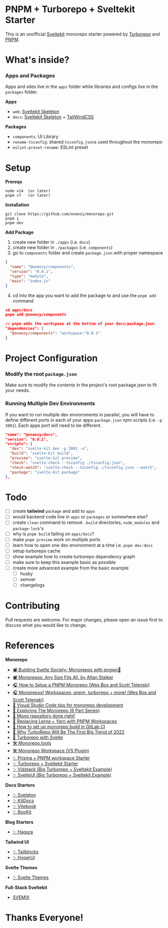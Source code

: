 # PNPM + Turborepo + Sveltekit Starter 

This is an unofficial [Sveltekit](https://kit.svelte.dev/) monorepo starter powered by [Turborepo](https://turborepo.org/) and [PNPM](https://pnpm.io/).

# What's inside?
### Apps and Packages

Apps and sites live in the `apps` folder while libraries and configs live in the `packages` folder.

**Apps**
- `web`: [Sveltekit Skeleton](https://kit.svelte.dev)
- `docs`: [Sveltekit Skeleton](https://kit.svelte.dev) + [TailWindCSS](https://tailwindcss.com/)
  
**Packages**
- `components`: UI Library
- `rename-tsconfig`: shared `tsconfig.json`s used throughout the monorepo
- `eslint-preset-rename`: ESLint preset

# Setup

**Prereqs**
```
node v14  (or later)
pnpm v7   (or later)
```

**Installation**
```
git clone https://github.com/oneezy/monorepo.git
pnpm i
pnpm dev
```

**Add Package**
1. create new folder in `./apps` (i.e. `docs`)
2. create new folder in `./packages` (i.e. `components`)
3. go to `components` folder and create `package.json` with proper namespace
```json
{
  "name": "@oneezy/components",
  "version": "0.0.1",
  "type": "module",
  "main": "index.js"
}
```
4. cd into the app you want to add the package to and use the `pnpm add` command
```json
cd apps/docs
pnpm add @oneezy/components

// pnpm adds the workspace at the bottom of your docs/package.json
"dependencies": {
  "@oneezy/components": "workspace:^0.0.1"
}
```

# Project Configuration

### Modify the root `package.json`

Make sure to modify the contents in the project's root package json to fit your needs.

### Running Multiple Dev Environments

If you want to run multiple dev enviornments in parallel, you will have to define different ports in each of your apps `package.json` npm scripts (i.e. `-p 3001`). Each apps port will need to be different.

```json
"name": "@oneezy/docs",
"version": "0.0.1",
"scripts": {
  "dev": "svelte-kit dev -p 3001 -o",
  "build": "svelte-kit build",
  "preview": "svelte-kit preview",
  "check": "svelte-check --tsconfig ./tsconfig.json",
  "check:watch": "svelte-check --tsconfig ./tsconfig.json --watch",
  "package": "svelte-kit package"
},
```

# Todo
- [ ] create **tailwind** `package` and add to `apps`
- [ ] would backend code live in `apps` or `packages` or somewhere else?
- [ ] create `clean` command to remove `.build` directories, `node_modules` and `package-lock`'s
- [ ] why is `pnpm build` failing on `apps/docs`?
- [ ] make `pnpm preview` work on multiple ports
- [ ] learn how to open one dev environment at a time i.e. `pnpm dev:docs`
- [ ] setup turborepo cache
- [ ] show example how to create turborepo dependency graph
- [ ] make sure to keep this example basic as possible
- [ ] create more advanced example from the basic example
  - [ ] husky
  - [ ] semver
  - [ ] changelogs

# Contributing

Pull requests are welcome. For major changes, please open an issue first to discuss what you would like to change.

# References

**Monorepo**
- [📽️ Building Svelte Society: Monorepos with pngwn🐧](https://youtu.be/gKxz7R9dX0w)
- [📽️ Monorepos: Any Size Fits All, by Altan Stalker](https://www.youtube.com/watch?v=elKsZvowdok)
- [🎧 How to Setup a PNPM Monorepo (Wes Bos and Scott Telenski)](https://syntax.fm/show/401/hasty-treat-how-to-setup-a-pnpm-monorepo)
- [🎧 Monorepos! Workspaces, pnpm, turborepo + more! (Wes Bos and Scott Telenski)](https://syntax.fm/show/426/monorepos-workspaces-pnpm-turborepo-more)
- [📖 Visual Studio Code tips for monorepo development](https://medium.com/rewrite-tech/visual-studio-code-tips-for-monorepo-development-with-multi-root-workspaces-and-extension-6b69420ecd12)
- [📖 Exploring The Monorepo (6 Part Series)](https://dev.to/jonlauridsen/series/12073)
- [📖 Mono repository done right!](https://blog.ghaiklor.com/2020/07/12/mono-repository-done-right/)
- [📖 Replacing Lerna + Yarn with PNPM Workspaces](https://www.raulmelo.dev/blog/replacing-lerna-and-yarn-with-pnpm-workspaces)
- [📖 How to set up monorepo build in GitLab CI](https://how-to.dev/how-to-set-up-monorepo-build-in-gitlab-ci)
- [📖 Why TurboRepo Will Be The First Big Trend of 2022](https://dev.to/swyx/why-turborepo-will-be-the-first-big-trend-of-2022-4gfj)
- [📖 Turborepo with Svelte](https://nenadkostic.com/blog/turborepo-sveltekit/)
- [🛠️ Monorepo.tools](https://monorepo.tools)
- [🛠️ Monorepo Workspace (VS Plugin)](https://marketplace.visualstudio.com/items?itemName=folke.vscode-monorepo-workspace)
- [✨ Prisma + PNPM workspace Starter](https://github.com/millsp/prisma-pnpm-workspace)
- [✨ Turborepo + Sveltekit Starter](https://github.com/Brisklemonade/turbosvelte)
- [✨ Vidstack (Big Turborepo + Sveltekit Example)](https://github.com/vidstack/vidstack)
- [✨ SvelteUI (Big Turborepo + Sveltekit Example)](https://github.com/svelteuidev/svelteui)

**Docs Starters**
- [✨ Sveleton](https://github.com/Brisklemonade/sveleton)
- [✨ KitDocs](https://github.com/svelteness/kit-docs)
- [✨ Vitebook](https://github.com/vitebook/vitebook)
- [✨ BooKit](https://vitebook.dev)

**Blog Starters**
- [✨ Hagura](https://github.com/sharu725/hagura-sveltekit)

**Tailwind UI**
- [✨ Tailblocks](https://tailblocks.cc/)
- [✨ HyperUI](https://www.hyperui.dev/)

**Svelte Themes**
- [✨ Svelte Themes](https://www.sveltethemes.dev/)

**Full-Stack Sveltekit**
- [SVEMIX](https://www.svemix.com/)


# Thanks Everyone!